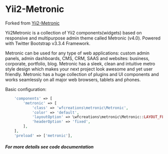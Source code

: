 Yii2-Metronic
======================
Forked from [Yii2-Metronic](https://github.com/hustshenl/yii2-metronic)

Yii2Metronic is a collection of Yii2 components(widgets) based on responsive and multipurpose admin theme
called Metronic (v4.0). Powered with Twitter Bootstrap v3.3.4 Framework. 

Metronic can be used for any type of web applications: custom admin panels, admin dashboards, CMS, CRM, SAAS and websites: business, corporate, portfolio, blog.
Metronic has a sleek, clean and intuitive metro style design which makes your next project look awesome and yet user
friendly. Metronic has a huge collection of plugins and UI components and works seamlessly on all major web browsers,
tablets and phones. 

Basic configuration:
```php
    'components' => [ 
        'metronic' => [
            'class' => 'wfcreations\metronic\Metronic',
            'color' => 'default',
            'layoutOption' => \wfcreations\metronic\Metronic::LAYOUT_FLUID,
            'headerOption' => 'fixed',
        ],
    ],
    'preload' => ['metronic'],
```
  
##### For more details see code documentation